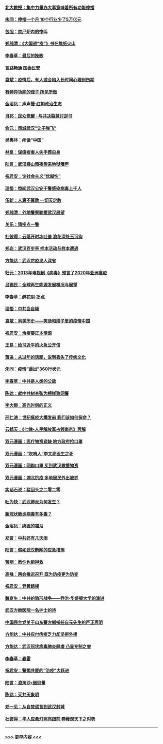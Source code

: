 #### [北大教授：集中力量办大事意味着所有功能停摆](../pages/nsc993/n11904800.md?t=03010502) 
#### [朱同：停摆一个月 10个行业少了5万亿元](../pages/nsc993/n11904498.md?t=03010502) 
#### [苦胆：焚尸炉内的惨叫](../pages/nsc993/n11904479.md?t=03010502) 
#### [郑纯清：《大国战“疫”》书在堆纸火山](../pages/nsc993/n11904450.md?t=03010502) 
#### [李春草：最后的挽歌](../pages/nsc993/n11904441.md?t=03010502) 
#### [言路畅通 国泰民安](../pages/nsc993/n11904222.md?t=03010502) 
#### [袁斌：疫情后，有人或会陷入长时间心理创伤期](../pages/nsc993/n11901514.md?t=03010502) 
#### [有特异功能的侄子 所见所做](../pages/nsc993/n11901154.md?t=03010502) 
#### [金浴凤：声声慢‧红朝政治生态](../pages/nsc993/n11899553.md?t=03010502) 
#### [肖邦：民众觉醒 · 与共决裂兼讨逆书](../pages/nsc993/n11898435.md?t=03010502) 
#### [俞元：饿城武汉“让子弹飞”](../pages/nsc993/n11898344.md?t=03010502) 
#### [吴惠林：闲话“中国”](../pages/nsc993/n11898182.md?t=03010502) 
#### [林泉：谋瘟疫害人失手葬自身](../pages/nsc993/n11897892.md?t=03010502) 
#### [陆言：武汉楼山暗夜传来地狱嚎声](../pages/nsc993/n11897033.md?t=03010502) 
#### [祝君安：论社会主义“优越性”](../pages/nsc993/n11897005.md?t=03010502) 
#### [理悟：惊闻武汉公安干警感染病毒上千人](../pages/nsc993/n11896947.md?t=03010502) 
#### [伍新：人算不算数 一切天定数](../pages/nsc993/n11893372.md?t=03010502) 
#### [郑纯清：外地警察驰援武汉展望](../pages/nsc993/n11893115.md?t=03010502) 
#### [关乐：猜拐点一瞥](../pages/nsc993/n11893020.md?t=03010502) 
#### [杜彼得：云落开时冰吐鉴 浪花深处玉沉钩](../pages/nsc993/n11892107.md?t=03010502) 
#### [郑岩：武汉百步亭 样本活动与样本遭遇](../pages/nsc993/n11892310.md?t=03010502) 
#### [方能达：武汉疠疫发人深省](../pages/nsc993/n11891376.md?t=03010502) 
#### [归元：2013年电视剧《病毒》预言了2020年亚洲瘟疫](../pages/nsc993/n11891126.md?t=03010502) 
#### [吕锡民：全球再生能源发展概况与展望](../pages/nsc993/n11890613.md?t=03010502) 
#### [李春草：醉花阴·拐点](../pages/nsc993/n11890567.md?t=03010502) 
#### [理悟：中共当自毙](../pages/nsc993/n11890559.md?t=03010502) 
#### [袁斌：另类历史——笑话和段子里的疫情中国](../pages/nsc993/n11889243.md?t=03010502) 
#### [祝君安：治疫要正本清源](../pages/nsc993/n11889085.md?t=03010502) 
#### [王易：给习近平的火急公开信](../pages/nsc993/n11888225.md?t=03010502) 
#### [萧进：从过年的话题，说到丢失了传统文化](../pages/nsc993/n11887732.md?t=03010502) 
#### [朱同：疫情“逼出”360行状元](../pages/nsc993/n11887678.md?t=03010502) 
#### [李春草：中共是人类的公敌](../pages/nsc993/n11887656.md?t=03010502) 
#### [陈达：就中共树李弦为榜样致网警](../pages/nsc993/n11887625.md?t=03010502) 
#### [李大眼：高光时刻的正义](../pages/nsc993/n11887585.md?t=03010502) 
#### [邢仁涛：世纪瘟疫大爆发前 我们该如何保命？](../pages/nsc993/n11887535.md?t=03010502) 
#### [云鹤天：《七律▪人民解放军占领南京》再解](../pages/nsc993/n11887524.md?t=03010502) 
#### [双元漫画：医疗物资紧缺 地方政府抢口罩](../pages/nsc993/n11884744.md?t=03010502) 
#### [双元漫画：“吹哨人”李文亮医生之死](../pages/nsc993/n11884705.md?t=03010502) 
#### [双元漫画：网购口罩 买到武汉救援物资](../pages/nsc993/n11884670.md?t=03010502) 
#### [双元漫画：湖北抗疫 多地居民外出被抓](../pages/nsc993/n11884643.md?t=03010502) 
#### [实话石说：猛回头之二零二零](../pages/nsc993/n11883968.md?t=03010502) 
#### [吐为快：武汉肺炎为何发生？](../pages/nsc993/n11882180.md?t=03010502) 
#### [新冠状肺炎病毒有多毒？](../pages/nsc993/n11881790.md?t=03010502) 
#### [金浴凤：绑匪的猫泪](../pages/nsc993/n11880664.md?t=03010502) 
#### [郑言：中共还有几天闹](../pages/nsc993/n11880645.md?t=03010502) 
#### [陆言：假如武汉断网的应急措施](../pages/nsc993/n11880619.md?t=03010502) 
#### [苦胆：愿你也能得救](../pages/nsc993/n11880601.md?t=03010502) 
#### [高峰：两会推迟召开  既为防疫更为防变](../pages/nsc993/n11879977.md?t=03010502) 
#### [祝君安：登黄鹤楼](../pages/nsc993/n11880583.md?t=03010502) 
#### [魏京生：中共的隐形战争——乔治‧华盛顿大学的演讲](../pages/nsc993/n11879765.md?t=03010502) 
#### [武汉方舱医院一名护士的诗](../pages/nsc993/n11878480.md?t=03010502) 
#### [中国民主党关于山东警方抓捕任自元先生的严正声明](../pages/nsc993/n11877506.md?t=03010502) 
#### [方能达：中共应付疠疫乏力却坚拒外援](../pages/nsc993/n11877497.md?t=03010502) 
#### [方能达：武汉冠状病毒肺炎肆虐 凸显专制之害](../pages/nsc993/n11877475.md?t=03010502) 
#### [李春草：春雷](../pages/nsc993/n11876287.md?t=03010502) 
#### [祝君安：警惕共匪的“治疫”大跃进](../pages/nsc993/n11876084.md?t=03010502) 
#### [陆言：浪淘沙•细思量](../pages/nsc993/n11876071.md?t=03010502) 
#### [陈达：灭共天象明](../pages/nsc993/n11876063.md?t=03010502) 
#### [郑一见：从自焚谎言到武汉封城](../pages/nsc993/n11875621.md?t=03010502) 
#### [杜彼得：华人应悬灯照亮跟前 卷幔观天下之时势](../pages/nsc993/n11874822.md?t=03010502) 

----
#### [ >>> 更早内容 <<< ](../indexes/nsc993-earlier.md)
